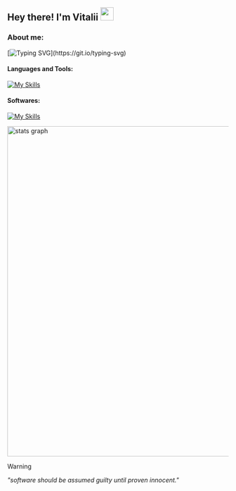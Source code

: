 ## Hey there! I'm Vitalii <img src="https://raw.githubusercontent.com/MartinHeinz/MartinHeinz/master/wave.gif" width="30px">

### About me: 
[![Typing SVG](https://readme-typing-svg.demolab.com?font=Fira+Code&size=13&pause=900&color=FF8925&width=435&lines=I'm+pursuing+a+Software+Development+degree.;Currently+learning+everything+about+QA.;Mostly+coding+in+JS%2C+Python+and+practicing+on+Codewars.;Check+out+my+projects+down+below!)](https://git.io/typing-svg)
#### Languages and Tools:
[![My Skills](https://skillicons.dev/icons?i=py,java,html,css,sqlite,git,github)](https://skillicons.dev)
#### Softwares:
[![My Skills](https://skillicons.dev/icons?i=pycharm,vscode,ae,ps,pr,windows)](https://skillicons.dev)

<div align="left">
  <img src="http://github-profile-summary-cards.vercel.app/api/cards/profile-details?username=x1tedbtw&theme=gruvbox" width=750  alt="stats graph"/>
</div>

> [!WARNING]
> *"software should be assumed guilty until proven innocent."*




